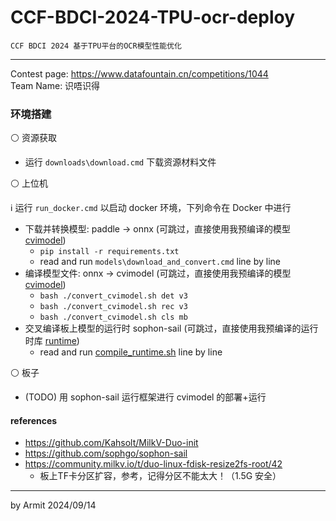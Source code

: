 # CCF-BDCI-2024-TPU-ocr-deploy

    CCF BDCI 2024 基于TPU平台的OCR模型性能优化

----

Contest page: https://www.datafountain.cn/competitions/1044  
Team Name: 识唔识得  


### 环境搭建

⚪ 资源获取

- 运行 `downloads\download.cmd` 下载资源材料文件

⚪ 上位机

ℹ 运行 `run_docker.cmd` 以启动 docker 环境，下列命令在 Docker 中进行

- 下载并转换模型: paddle -> onnx (可跳过，直接使用我预编译的模型 [cvimodel](./cvimodel/))
  - `pip install -r requirements.txt`
  - read and run `models\download_and_convert.cmd` line by line
- 编译模型文件: onnx -> cvimodel (可跳过，直接使用我预编译的模型 [cvimodel](./cvimodel/))
  - `bash ./convert_cvimodel.sh det v3`
  - `bash ./convert_cvimodel.sh rec v3`
  - `bash ./convert_cvimodel.sh cls mb`
- 交叉编译板上模型的运行时 sophon-sail (可跳过，直接使用我预编译的运行时库 [runtime](./runtime/))
  - read and run [compile_runtime.sh](./compile_runtime.sh) line by line

⚪ 板子

- (TODO) 用 sophon-sail 运行框架进行 cvimodel 的部署+运行


#### references

- https://github.com/Kahsolt/MilkV-Duo-init
- https://github.com/sophgo/sophon-sail
- https://community.milkv.io/t/duo-linux-fdisk-resize2fs-root/42
  - 板上TF卡分区扩容，参考，记得分区不能太大！（1.5G 安全）

----
by Armit
2024/09/14 
